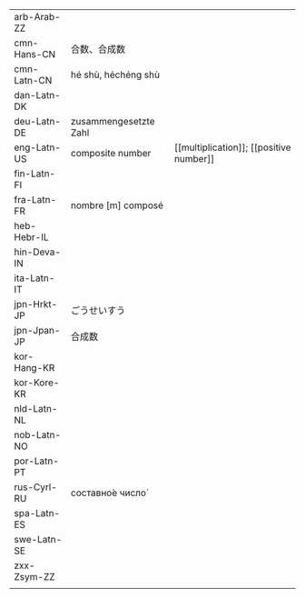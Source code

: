 | | | |
|-|-|-|
| arb-Arab-ZZ |  |  |
| cmn-Hans-CN | 合数、合成数 |  |
| cmn-Latn-CN | hé shù, héchéng shù |  |
| dan-Latn-DK |  |  |
| deu-Latn-DE | zusammengesetzte Zahl |  |
| eng-Latn-US | composite number | [[multiplication]]; [[positive number]] |
| fin-Latn-FI |  |  |
| fra-Latn-FR | nombre [m] composé |  |
| heb-Hebr-IL |  |  |
| hin-Deva-IN |  |  |
| ita-Latn-IT |  |  |
| jpn-Hrkt-JP | ごうせいすう |  |
| jpn-Jpan-JP | 合成数 |  |
| kor-Hang-KR |  |  |
| kor-Kore-KR |  |  |
| nld-Latn-NL |  |  |
| nob-Latn-NO |  |  |
| por-Latn-PT |  |  |
| rus-Cyrl-RU | составно́е число́ |  |
| spa-Latn-ES |  |  |
| swe-Latn-SE |  |  |
| zxx-Zsym-ZZ |  |  |
|  |  |  |
